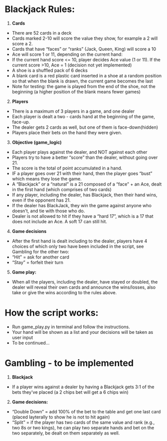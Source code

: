 # Blackjack Rules:

1. __Cards__

- There are 52 cards in a deck
- Cards marked 2-10 will score the value they show, for example a 2 will score a 2.
- Cards that have “faces” or “ranks” (Jack, Queen, King)  will score a 10
- Ace will score 1 or 11, depending on the current hand:
- If the current hand score <= 10, player decides Ace value (1 or 11). If the current score >10, Ace = 1 (decision not yet implemented)
- A shoe is a shuffled pack of 6 decks
- A blank card is a red plastic card inserted in a shoe at a random position so that when the blank is drawn, the current game becomes the last
- Note for testing: the game is played from the end of the shoe, not the beginning (a higher position of the blank means fewer games)

2. __Players__

- There is a maximum of 3 players in a game, and one dealer
- Each player is dealt a two - cards hand at the beginning of the game, face-up.
- The dealer gets 2 cards as well, but one of them is face-down(hidden)
- Players place their bets on the hand they were given.

3. __Objective (game_logic)__

- Each player plays against the dealer, and NOT against each other
- Players try to have a better “score” than the dealer, without going over 21.
- The score is the total of point accumulated in a hand. 
- IF a player goes over 21 with their hand, then the player goes “bust” which means they lose the game.
- A “Blackjack” or a “natural” is a 21 composed of a “face” + an Ace, dealt in the first hand (which comprises of two cards)
- If any player, including the dealer, has Blackjack, then their hand wins, even if the opponent has 21.
- If the dealer has BlackJack, they win the game against anyone who doesn't, and tie with those who do.
- Dealer is not allowed to hit if they have a “hard 17”, which is a 17 that does not include an Ace. A soft 17 can still hit. 

4. __Game decisions__

- After the first hand is dealt including to the dealer, players have 4 choices of which only two have been included in the script, see Gambling for the other two:
- “Hit” = ask for another card
- “Stay” = forfeit their turn

5. __Game play:__

- When all the players, including the dealer, have stayed or doubled, the dealer will reveal their own cards and announce the wins/losses, also take or give the wins according to the rules above.
# How the script works:
- Run game_play.py in terminal and follow the instructions. 
- Your hand will be shown as a list and your decisions will be taken as user input
- To be continued...

# Gambling - to be implemented
1. __Blackjack__

- If a player wins against a dealer by having a Blackjack gets 3:1 of the bets they've placed (a 2 chips bet will get a 6 chips win)

2. __Game decisions:__

- “Double Down” = add 100% of the bet to the table and get one last card (placed layterally to show he is not to hit again)
- “Split” = if the player has two cards of the same value and rank (e.g., two 8s or two kings), he can play two separate hands and bet on the two separately, be dealt on them separately as well.



